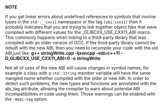 ***NOTE***

If you get linker errors about undefined references to symbols that involve types in the `std::__cxx11` namespace or the tag
`[abi:cxx11]` then it probably indicates that you are trying to link together object files that were compiled with different
values for the _GLIBCXX_USE_CXX11_ABI marco. This commonly happens when linking to a third-party library that was compiled with
an older version of GCC. If the third-party library cannot be rebuilt with the new ABI, then you need to recompile your code with
the old ABI,just like:
**g++ stringWrite.cpp -ljsoncpp -std=c++11 -D_GLIBCXX_USE_CXX11_ABI=0 -o stringWrite**

Not all of uses of the new ABI will cause changes in symbol names, for example a class with a `std::string` member variable will
have the same mangled name whether compiled with the older or new ABI. In order to detect such problems, the new types and functions
are annotated with the abi_tag attribute, allowing the compiler to warn about potential ABI incompatibilities in code using them.
Those warnings can be enabled with the `-Wabi-tag` option.
